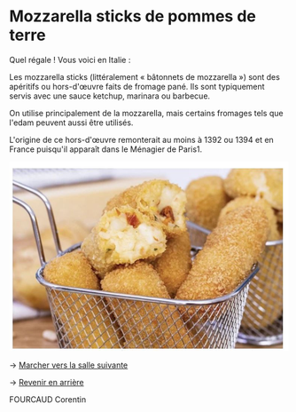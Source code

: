 # **Mozzarella sticks de pommes de terre**

Quel régale ! Vous voici en Italie :

Les mozzarella sticks (littéralement « bâtonnets de mozzarella ») sont des apéritifs ou hors-d'œuvre faits de fromage pané. Ils sont typiquement servis avec une sauce ketchup, marinara ou barbecue.

On utilise principalement de la mozzarella, mais certains fromages tels que l'edam peuvent aussi être utilisés.

L'origine de ce hors-d'œuvre remonterait au moins à 1392 ou 1394 et en France puisqu'il apparaît dans le Ménagier de Paris1.

![alt text](/images/Plat11.JPG)

-> [Marcher vers la salle suivante](https://github.com/cfourcaud/TP2_GRP3_Labyrinthe/blob/main/Salle10.md)

-> [Revenir en arrière](https://github.com/cfourcaud/TP2_GRP3_Labyrinthe/blob/main/Salle1.md)

FOURCAUD Corentin
